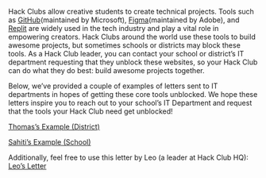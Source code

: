 Hack Clubs allow creative students to create technical projects. Tools such as [GitHub](https://github.com/)(maintained by Microsoft), [Figma](https://www.figma.com/)(maintained by Adobe), and [Replit](https://replit.com/) are widely used in the tech industry and play a vital role in empowering creators. Hack Clubs around the world use these tools to build awesome projects, but sometimes schools or districts may block these tools. As a Hack Club leader, you can contact your school or district’s IT department requesting that they unblock these websites, so your Hack Club can do what they do best: build awesome projects together.

Below, we’ve provided a couple of examples of letters sent to IT departments in hopes of getting these core tools unblocked. We hope these letters inspire you to reach out to your school’s IT Department and request that the tools your Hack Club need get unblocked!

[Thomas’s Example (District)](thomas_email.md)

[Sahiti’s Example (School)](sahti_email.md)

Additionally, feel free to use this letter by Leo (a leader at Hack Club HQ): [Leo’s Letter](leo_letter.md)